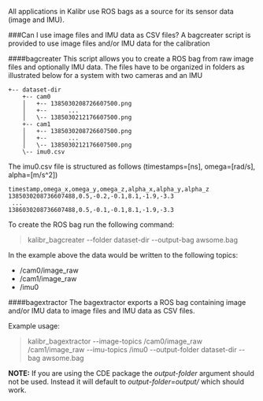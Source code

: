 All applications in Kalibr use ROS bags as a source for its sensor data (image and IMU).

###Can I use image files and IMU data as CSV files?
A bagcreater script is provided to use image files and/or IMU data for the calibration

####bagcreater
This script allows you to create a ROS bag from raw image files and optionally IMU data. The files have to be organized in folders as illustrated below for a system with two cameras and an IMU

```
+-- dataset-dir
    +-- cam0
    │   +-- 1385030208726607500.png
    │   +--      ...
    │   \-- 1385030212176607500.png
    +-- cam1
    │   +-- 1385030208726607500.png
    │   +--      ...
    │   \-- 1385030212176607500.png
    \-- imu0.csv
```
The imu0.csv file is structured as follows (timestamps=[ns], omega=[rad/s], alpha=[m/s^2])
```
timestamp,omega_x,omega_y,omega_z,alpha_x,alpha_y,alpha_z
1385030208736607488,0.5,-0.2,-0.1,8.1,-1.9,-3.3
 ...
1386030208736607488,0.5,-0.1,-0.1,8.1,-1.9,-3.3
```

To create the ROS bag run the following command:

> kalibr_bagcreater --folder dataset-dir --output-bag awsome.bag

In the example above the data would be written to the following topics:

* /cam0/image_raw
* /cam1/image_raw
* /imu0

####bagextractor
The bagextractor exports a ROS bag containing image and/or IMU data to image files and IMU data as CSV  files.

Example usage:
> kalibr_bagextractor --image-topics /cam0/image_raw /cam1/image_raw --imu-topics /imu0 --output-folder dataset-dir --bag awsome.bag

**NOTE:** If you are using the CDE package the _output-folder_ argument should not be used. Instead it will default to _output-folder=output/_ which should work.

